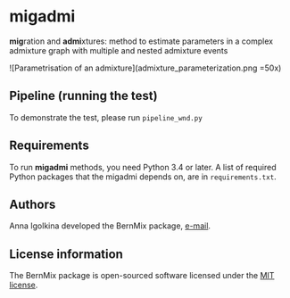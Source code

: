 # migadmi

**mig**ration and **admi**xtures: method to estimate parameters in a complex admixture graph with multiple and nested admixture events

![Parametrisation of an admixture](admixture_parameterization.png =50x)

## Pipeline (running the test)

To demonstrate the test, please run `pipeline_wnd.py`


## Requirements

To run **migadmi** methods, you need Python 3.4 or later. A list of required Python packages that the migadmi depends on, are in `requirements.txt`.  


## Authors

Anna Igolkina developed the BernMix package, [e-mail](mailto:igolkinaanna11@gmail.com).    


## License information
The BernMix package is open-sourced software licensed under the [MIT license](https://opensource.org/licenses/MIT).

